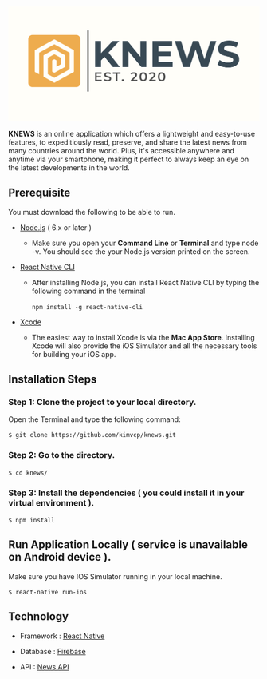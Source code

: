 <img src="assets/logo-readme.png">

**KNEWS** is an online application which offers a lightweight and easy-to-use features, to expeditiously read, preserve, and share the latest news from many countries around the world. Plus, it's accessible anywhere and anytime via your smartphone, making it perfect to always keep an eye on the latest developments in the world.

## Prerequisite

You must download the following to be able to run.

- [Node.js](https://nodejs.org/en/download/package-manager/) ( 6.x or later )

  - Make sure you open your **Command Line** or **Terminal** and type node -v. You should see the your Node.js version printed on the screen.

- [React Native CLI](https://www.npmjs.com/package/react-native-cli)

  - After installing Node.js, you can install React Native CLI by typing the following command in the terminal

    `npm install -g react-native-cli`

- [Xcode](https://reactnative.dev/docs/environment-setup)

  - The easiest way to install Xcode is via the **Mac App Store**. Installing Xcode will also provide the iOS Simulator and all the necessary tools for building your iOS app.

## Installation Steps

### Step 1: Clone the project to your local directory.

Open the Terminal and type the following command:

    $ git clone https://github.com/kimvcp/knews.git

### Step 2: Go to the directory.

    $ cd knews/

### Step 3: Install the dependencies ( you could install it in your virtual environment ).

    $ npm install

## Run Application Locally ( service is unavailable on Android device ).

Make sure you have IOS Simulator running in your local machine.

    $ react-native run-ios

## Technology

- Framework : [React Native](https://reactnative.dev)

- Database : [Firebase](https://firebase.google.com)

- API : [News API](https://newsapi.org)
